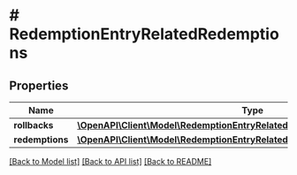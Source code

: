# # RedemptionEntryRelatedRedemptions

## Properties

Name | Type | Description | Notes
------------ | ------------- | ------------- | -------------
**rollbacks** | [**\OpenAPI\Client\Model\RedemptionEntryRelatedRedemptionsRollbacksItem[]**](RedemptionEntryRelatedRedemptionsRollbacksItem.md) |  | [optional]
**redemptions** | [**\OpenAPI\Client\Model\RedemptionEntryRelatedRedemptionsRedemptionsItem[]**](RedemptionEntryRelatedRedemptionsRedemptionsItem.md) |  | [optional]

[[Back to Model list]](../../README.md#models) [[Back to API list]](../../README.md#endpoints) [[Back to README]](../../README.md)
